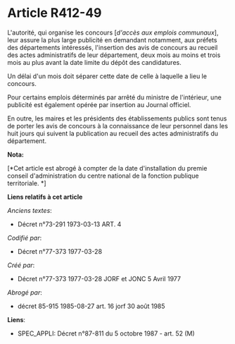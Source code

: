 # Article R412-49

L'autorité, qui organise les concours [*d'accès aux emplois communaux*], leur assure la plus large publicité en demandant
notamment, aux préfets des départements intéressés, l'insertion des avis de concours au recueil des actes administratifs de
leur département, deux mois au moins et trois mois au plus avant la date limite du dépôt des candidatures.

Un délai d'un mois doit séparer cette date de celle à laquelle a lieu le concours.

Pour certains emplois déterminés par arrêté du ministre de l'intérieur, une publicité est également opérée par insertion au
Journal officiel.

En outre, les maires et les présidents des établissements publics sont tenus de porter les avis de concours à la connaissance
de leur personnel dans les huit jours qui suivent la publication au recueil des actes administratifs du département.

**Nota:**

[*Cet article est abrogé à compter de la date d'installation du premie conseil d'administration du centre national de la
fonction publique territoriale. *]

**Liens relatifs à cet article**

_Anciens textes_:

  - Décret n°73-291 1973-03-13 ART. 4

_Codifié par_:

  - Décret n°77-373 1977-03-28

_Créé par_:

  - Décret n°77-373 1977-03-28 JORF et JONC 5 Avril 1977

_Abrogé par_:

  - décret 85-915 1985-08-27 art. 16 jorf 30 août 1985

**Liens**:

  - SPEC_APPLI: Décret n°87-811 du 5 octobre 1987 - art. 52 (M)
